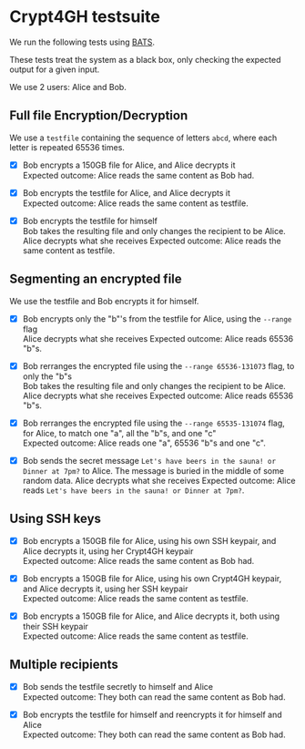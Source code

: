 # Crypt4GH testsuite

We run the following tests using [BATS](https://github.com/bats-core/bats-core).

These tests treat the system as a black box, only checking the expected output for a given input.

We use 2 users: Alice and Bob.

## Full file Encryption/Decryption

We use a `testfile` containing the sequence of letters `abcd`, where each letter is repeated 65536 times.

- [x] Bob encrypts a 150GB file for Alice, and Alice decrypts it<br/>
      Expected outcome: Alice reads the same content as Bob had.

- [x] Bob encrypts the testfile for Alice, and Alice decrypts it<br/>
      Expected outcome: Alice reads the same content as testfile.

- [x] Bob encrypts the testfile for himself<br/>
      Bob takes the resulting file and only changes the recipient to be Alice.
      Alice decrypts what she receives
      Expected outcome: Alice reads the same content as testfile.

## Segmenting an encrypted file

We use the testfile and Bob encrypts it for himself.

- [x] Bob encrypts only the "b"'s from the testfile for Alice, using the `--range` flag<br/>
      Alice decrypts what she receives
      Expected outcome: Alice reads 65536 "b"s.

- [x] Bob rerranges the encrypted file using the `--range 65536-131073` flag, to only the "b"s<br/>
      Bob takes the resulting file and only changes the recipient to be Alice.
      Alice decrypts what she receives
      Expected outcome: Alice reads 65536 "b"s.
  
- [x] Bob rerranges the encrypted file using the `--range 65535-131074` flag, for Alice, to match one "a", all the "b"s, and one "c"<br/>
      Expected outcome: Alice reads one "a", 65536 "b"s and one "c".

- [x] Bob sends the secret message `Let's have beers in the sauna! or Dinner at 7pm?` to Alice.
      The message is buried in the middle of some random data.
      Alice decrypts what she receives
      Expected outcome: Alice reads `Let's have beers in the sauna! or Dinner at 7pm?`.


## Using SSH keys


- [x] Bob encrypts a 150GB file for Alice, using his own SSH keypair, and Alice decrypts it, using her Crypt4GH keypair<br/>
      Expected outcome: Alice reads the same content as Bob had.

- [x] Bob encrypts a 150GB file for Alice, using his own Crypt4GH keypair, and Alice decrypts it, using her SSH keypair<br/>
      Expected outcome: Alice reads the same content as testfile.

- [x] Bob encrypts a 150GB file for Alice, and Alice decrypts it, both using their SSH keypair<br/>
      Expected outcome: Alice reads the same content as testfile.


## Multiple recipients


- [x] Bob sends the testfile secretly to himself and Alice<br/>
      Expected outcome: They both can read the same content as Bob had.

- [x] Bob encrypts the testfile for himself and reencrypts it for himself and Alice<br/>
      Expected outcome: They both can read the same content as Bob had.



